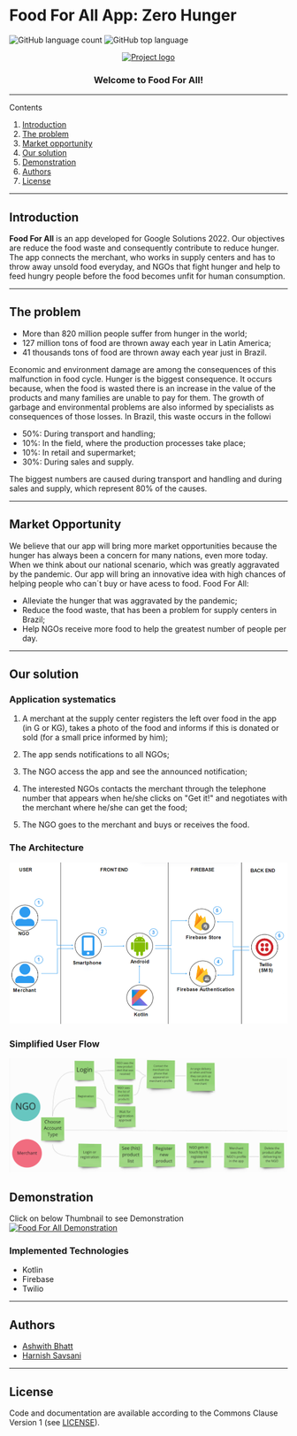 # Food For All App: Zero Hunger

![GitHub language count](https://img.shields.io/github/languages/count/joao-food/joao-food-app)
![GitHub top language](https://img.shields.io/github/languages/top/joao-food/joao-food-app)

<p align="center">
  <a href="" rel="noopener">
 <img src="https://github.com/Ashwith2001/FoodForAll/blob/main/img/foodforalllogo.png" alt="Project logo"></a>
</p>
<h3 align="center">Welcome to Food For All!</h3>


   

---

Contents 


1. [Introduction](#introduction)
1. [The problem](#the-problem)
1. [Market opportunity](#Market-opportunity)
1. [Our solution](#our-solution)
2. [Demonstration](#Demonstration)
3. [Authors](#authors)
4. [License](#license)

---

## Introduction

__Food For All__ is an app developed for Google Solutions 2022. Our objectives are reduce the food waste and consequently contribute to reduce hunger. The app connects the merchant, who works in supply centers and has to throw away unsold food everyday, and NGOs that fight hunger and help to feed hungry people before the food becomes  unfit for human consumption.


---

## The problem

- More than 820 million people suffer from hunger in the world;
- 127 million tons of food are thrown away each year in Latin America;
- 41 thousands tons of food are thrown away each year just in Brazil.

Economic and environment damage are among the consequences of this malfunction in food cycle. Hunger is the biggest consequence. It occurs because, when the food is wasted there is an increase in the value of the products and many families are unable to pay for them. The growth of garbage and environmental problems are also informed by specialists as consequences of those losses. In Brazil, this waste occurs in the followi
- 50%: During transport and handling;
- 10%: In the field, where the production processes take place;
- 10%: In retail and supermarket;
- 30%: During sales and supply.

The biggest numbers are caused during transport and handling and during sales and supply, which represent 80% of the causes.

---

## Market Opportunity

We believe that our app will bring more market opportunities because the hunger has always been a concern for many nations, even more today. When we think about our national scenario, which was greatly aggravated by the pandemic. Our app will bring an innovative idea with high chances of helping people who can´t buy or have acess to food.
Food For All:

- Alleviate the hunger that was aggravated by the pandemic;
- Reduce the food waste, that has been a problem for supply centers in Brazil;
- Help NGOs receive more food to help the greatest number of people per day.

---

## Our solution

### Application systematics

1. A merchant at the supply center registers the left over food in the app (in G or KG), takes a photo of the food and informs if this is donated or sold (for a small price informed by him);

2. The app sends notifications to all NGOs; 

3. The NGO access the app and see the announced notification;

4. The interested NGOs contacts the merchant through the telephone number that appears when he/she clicks on "Get it!" and negotiates with the merchant where he/she can get the food;

5. The NGO goes to the merchant and buys or receives the food.

### The Architecture

![image info](./img/architecture.png)


### Simplified User Flow  

![image info](./img/user_flow_simpli.png)

## Demonstration

Click on below Thumbnail to see Demonstration
[![Food For All Demonstration](https://github.com/Ashwith2001/FoodForAll/blob/main/img/thumbnail.jpg)](https://youtu.be/4Op3FarztoU)


### Implemented Technologies   

- Kotlin
- Firebase
- Twilio

---


## Authors

* [Ashwith Bhatt](https://github.com/Ashwith2001)
* [Harnish Savsani](https://github.com/HarnishSavsani)

 
---

## License

Code and documentation are available according to the Commons Clause Version 1 (see [LICENSE](https://commonsclause.com/)).
